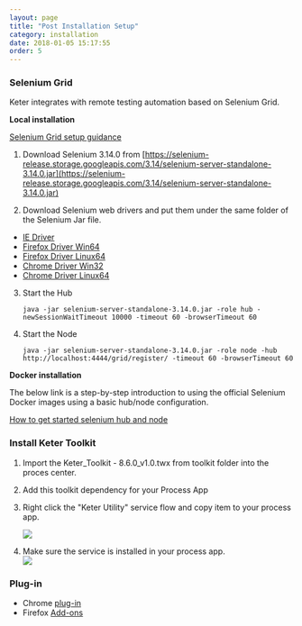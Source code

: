 ```yaml
---
layout: page
title: "Post Installation Setup"
category: installation
date: 2018-01-05 15:17:55
order: 5
---
```




### Selenium Grid

Keter integrates with remote testing automation based on Selenium Grid.

**Local installation**

[Selenium Grid setup guidance](https://github.com/SeleniumHQ/selenium/wiki/Grid2)  


1. Download Selenium 3.14.0 from [https://selenium-release.storage.googleapis.com/3.14/selenium-server-standalone-3.14.0.jar](https://selenium-release.storage.googleapis.com/3.14/selenium-server-standalone-3.14.0.jar)  

2. Download Selenium web drivers and put them under the same folder of the Selenium Jar file.
- [IE Driver](http://selenium-release.storage.googleapis.com/3.14/IEDriverServer_Win32_3.14.0.zip)
- [Firefox Driver Win64](https://github.com/mozilla/geckodriver/releases/download/v0.23.0/geckodriver-v0.23.0-win64.zip)
- [Firefox Driver Linux64](https://github.com/mozilla/geckodriver/releases/download/v0.23.0/geckodriver-v0.23.0-linux64.tar.gz)
- [Chrome Driver Win32](https://chromedriver.storage.googleapis.com/2.41/chromedriver_win32.zip)  
- [Chrome Driver Linux64](https://chromedriver.storage.googleapis.com/2.41/chromedriver_linux64.zip)    

3. Start the Hub
	```
	java -jar selenium-server-standalone-3.14.0.jar -role hub -newSessionWaitTimeout 10000 -timeout 60 -browserTimeout 60
	```

4. Start the Node  
	```
	java -jar selenium-server-standalone-3.14.0.jar -role node -hub http://localhost:4444/grid/register/ -timeout 60 -browserTimeout 60
	```

**Docker installation**

The below link is a step-by-step introduction to using the official Selenium Docker images using a basic hub/node configuration.

[How to get started selenium hub and node](https://github.com/SeleniumHQ/docker-selenium/wiki/Getting-Started-with-Hub-and-Nodes)

### Install Keter Toolkit

1. Import the Keter_Toolkit - 8.6.0_v1.0.twx from toolkit folder into the proces center.
2. Add this toolkit dependency for your Process App
3. Right click the "Keter Utility" service flow and copy item to your process app.  

   ![][toolkit]
4. Make sure the service is installed in your process app.  
   ![][service]
   
### Plug-in
- Chrome [plug-in](https://chrome.google.com/webstore/search/keter)
- Firefox [Add-ons](https://addons.mozilla.org/en-US/firefox/addon/keter)


[toolkit]: ../images/install/toolkit.png 
[service]: ../images/install/service.png 
[keter]: ../images/install/keter.png 
[firefox]: ../images/install/firefox.png
[seleniumGrid]: ../images/install/seleniumGrid.png
[webDriver]: ../images/install/webdriver.png




